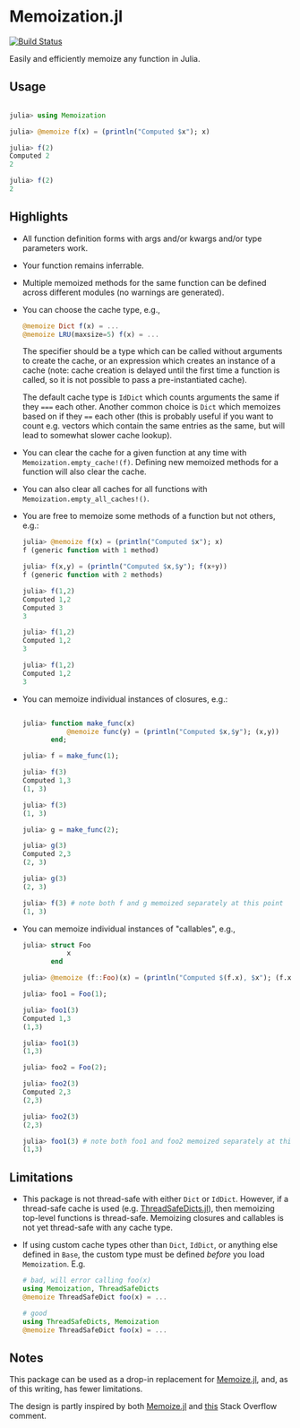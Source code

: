 # Memoization.jl

[![Build Status](https://travis-ci.com/marius311/Memoization.jl.svg?branch=master)](https://travis-ci.com/marius311/Memoization.jl)

Easily and efficiently memoize any function in Julia. 

## Usage

```julia

julia> using Memoization

julia> @memoize f(x) = (println("Computed $x"); x)

julia> f(2)
Computed 2
2

julia> f(2)
2
```


## Highlights

* All function definition forms with args and/or kwargs and/or type parameters work.

* Your function remains inferrable.

* Multiple memoized methods for the same function can be defined across different modules (no warnings are generated).

* You can choose the cache type, e.g.,

    ```julia
    @memoize Dict f(x) = ...
    @memoize LRU(maxsize=5) f(x) = ...
    ```

    The specifier should be a type which can be called without arguments to create the cache, or an expression which creates an instance of a cache (note: cache creation is delayed until the first time a function is called, so it is not possible to pass a pre-instantiated cache). 
    
    The default cache type is `IdDict` which 
    counts arguments the same if they `===` each other. Another common choice is `Dict` which memoizes based on if they `==` each other (this is probably useful if you want to count e.g. vectors which contain the same entries as the same, but will lead to somewhat slower cache lookup).
    
* You can clear the cache for a given function at any time with `Memoization.empty_cache!(f)`. Defining new memoized methods for a function will also clear the cache.

* You can also clear all caches for all functions with `Memoization.empty_all_caches!()`.

* You are free to memoize some methods of a function but not others, e.g.:

    ```julia
    julia> @memoize f(x) = (println("Computed $x"); x)
    f (generic function with 1 method)

    julia> f(x,y) = (println("Computed $x,$y"); f(x+y))
    f (generic function with 2 methods)

    julia> f(1,2)
    Computed 1,2
    Computed 3
    3

    julia> f(1,2)
    Computed 1,2
    3

    julia> f(1,2)
    Computed 1,2
    3
    ```
 
* You can memoize individual instances of closures, e.g.:

    ```julia

    julia> function make_func(x)
               @memoize func(y) = (println("Computed $x,$y"); (x,y))
           end;

    julia> f = make_func(1);

    julia> f(3)
    Computed 1,3
    (1, 3)

    julia> f(3)
    (1, 3)

    julia> g = make_func(2);

    julia> g(3)
    Computed 2,3
    (2, 3)

    julia> g(3)
    (2, 3)

    julia> f(3) # note both f and g memoized separately at this point
    (1, 3)
    ```

* You can memoize individual instances of "callables", e.g.,

    ```julia
    julia> struct Foo
               x
           end
    
    julia> @memoize (f::Foo)(x) = (println("Computed $(f.x), $x"); (f.x, x))
    
    julia> foo1 = Foo(1);
    
    julia> foo1(3)
    Computed 1,3
    (1,3)
    
    julia> foo1(3)
    (1,3)
    
    julia> foo2 = Foo(2);
    
    julia> foo2(3)
    Computed 2,3
    (2,3)
    
    julia> foo2(3)
    (2,3)

    julia> foo1(3) # note both foo1 and foo2 memoized separately at this point
    (1,3)
    ```

## Limitations

* This package is not thread-safe with either `Dict` or `IdDict`. However, if a thread-safe cache is used (e.g. [ThreadSafeDicts.jl](https://github.com/wherrera10/ThreadSafeDicts.jl)), then memoizing top-level functions is thread-safe. Memoizing closures and callables is not yet thread-safe with any cache type. 

* If using custom cache types other than `Dict`, `IdDict`, or anything else defined in `Base`, the custom type must be defined *before* you load `Memoization`. E.g. 

    ```julia
    # bad, will error calling foo(x)
    using Memoization, ThreadSafeDicts
    @memoize ThreadSafeDict foo(x) = ...

    # good
    using ThreadSafeDicts, Memoization
    @memoize ThreadSafeDict foo(x) = ...
    ```

## Notes

This package can be used as a drop-in replacement for [Memoize.jl](https://github.com/JuliaCollections/Memoize.jl), and, as of this writing, has fewer limitations.

The design is partly inspired by both [Memoize.jl](https://github.com/JuliaCollections/Memoize.jl) and [this](https://stackoverflow.com/a/52084004/1078529) Stack Overflow comment.
